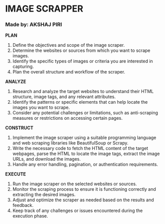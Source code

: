 <h1 aligin = "center">IMAGE SCRAPPER</h1>
<h3 aligin = "center">Made by: AKSHAJ PIRI</h3>


<p>
<b>PLAN</b>
<ol type="1">
  <li>Define the objectives and scope of the image scraper.</li>
  <li>Determine the websites or sources from which you want to scrape images. </li>
  <li>Identify the specific types of images or criteria you are interested in capturing.</li>
  <li>Plan the overall structure and workflow of the scraper.</li>
</ol>
</p>

<p>
<b>ANALYZE</b> 
<ol type="1">
  <li>Research and analyze the target websites to understand their HTML structure, image tags, and any relevant attributes. </li>
  <li>Identify the patterns or specific elements that can help locate the images you want to scrape. </li>
  <li>Consider any potential challenges or limitations, such as anti-scraping measures or restrictions on accessing certain pages.</li>
</ol> 
</p>

<p>
<b>CONSTRUCT</b> 
<ol type="1">
  <li>Implement the image scraper using a suitable programming language and web scraping libraries like BeautifulSoup or Scrapy.</li>
  <li>Write the necessary code to fetch the HTML content of the target webpages, parse the HTML to locate the image tags, extract the image URLs, and download the images. </li>
  <li>Handle any error handling, pagination, or authentication requirements.</li>
</ol>  
</p>

<p>
<b>EXECUTE</b> 
<ol type="1">
  <li>Run the image scraper on the selected websites or sources. </li>
  <li>Monitor the scraping process to ensure it is functioning correctly and extracting the desired images. </li>
  <li>Adjust and optimize the scraper as needed based on the results and feedback. </li>
  <li>Keep track of any challenges or issues encountered during the execution phase.</li>
</ol>
</p>